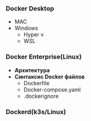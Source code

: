 ### Docker Desktop
- MAC
- Windows
	- Hyper v
	- WSL
### Docker Enterprise(Linux)
- **Архитектура**
- **Синтаксис Docker файлов**
	- Dockerfile
	- Docker-compose.yaml
	- .dockerignore
### Dockerd(k3s/Linux)